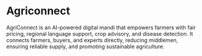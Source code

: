 # Agriconnect
AgriConnect is an AI-powered digital mandi that empowers farmers with fair pricing, regional language support, crop advisory, and disease detection. It connects farmers, buyers, and experts directly, reducing middlemen, ensuring reliable supply, and promoting sustainable agriculture.
